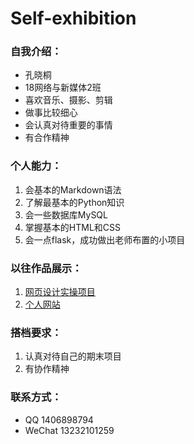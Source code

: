 # Self-exhibition
### 自我介绍：
* 孔晓桐
* 18网络与新媒体2班
* 喜欢音乐、摄影、剪辑
* 做事比较细心
* 会认真对待重要的事情
* 有合作精神

### 个人能力：
1. 会基本的Markdown语法
2. 了解最基本的Python知识
3. 会一些数据库MySQL
4. 掌握基本的HTML和CSS
5. 会一点flask，成功做出老师布置的小项目

### 以往作品展示：
1. [网页设计实操项目](http://kyxtwx.gitee.io/web_html/)
2. [个人网站](http://kyxtwx.gitee.io/)

### 搭档要求：
1. 认真对待自己的期末项目
2. 有协作精神

### 联系方式：
* QQ 1406898794
* WeChat 13232101259
